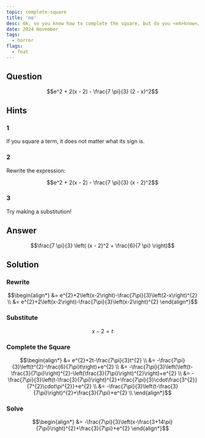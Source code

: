 ```yaml
---
topic: complete-square
title: 'no'
desc: Ok, so you know how to complete the square, but do you <em>know</em> how to complete the square?
date: 2024 November
tags:
  - horror
flags:
  - feat
---
```



## Question
```math
e^2 + 2(x - 2) - \frac{7 \pi}{3} (2 - x)^2
```


## Hints

### 1
If you square a term, it does not matter what its sign is.

### 2
Rewrite the expression:

```math
e^2 + 2(x - 2) - \frac{7 \pi}{3} (x - 2)^2
```

### 3
Try making a substitution!


## Answer
```math
\frac{7 \pi}{3} \left(
  (x - 2)^2 + \frac{6}{7 \pi}
\right)
```


## Solution

### Rewrite
```math
\begin{align*}
  &= e^{2}+2\left(x-2\right)-\frac{7\pi}{3}\left(2-x\right)^{2}  \\
  &= e^{2}+2\left(x-2\right)-\frac{7\pi}{3}\left(x-2\right)^{2}
\end{align*}
```

### Substitute
```math
x - 2 = t
```

### Complete the Square
```math
\begin{align*}
  &= e^{2}+2t-\frac{7\pi}{3}t^{2}  \\
  &= -\frac{7\pi}{3}\left(t^{2}-\frac{6}{7\pi}t\right)+e^{2}  \\
  &= -\frac{7\pi}{3}\left(\left(t-\frac{3}{7\pi}\right)^{2}-\left(\frac{3}{7\pi}\right)^{2}\right)+e^{2}  \\
  &= -\frac{7\pi}{3}\left(t-\frac{3}{7\pi}\right)^{2}+\frac{7\pi}{3}\cdot\frac{3^{2}}{7^{2}\cdot\pi^{2}}+e^{2}  \\
  &= -\frac{7\pi}{3}\left(t-\frac{3}{7\pi}\right)^{2}+\frac{3}{7\pi}+e^{2}  \\
\end{align*}
```

### Solve
```math
\begin{align*}
  &= -\frac{7\pi}{3}\left(x-\frac{3+14\pi}{7\pi}\right)^{2}+\frac{3}{7\pi}+e^{2}
\end{align*}
```
